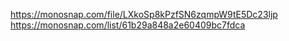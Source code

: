 https://monosnap.com/file/LXkoSp8kPzfSN6zqmpW9tE5Dc23ljp
https://monosnap.com/list/61b29a848a2e60409bc7fdca
